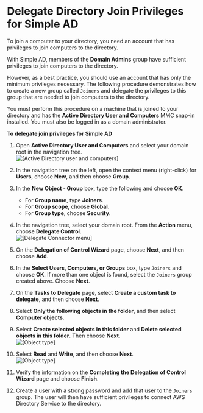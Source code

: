 # Delegate Directory Join Privileges for Simple AD<a name="simple_ad_directory_join_privileges"></a>

To join a computer to your directory, you need an account that has privileges to join computers to the directory\. 

With Simple AD, members of the **Domain Admins** group have sufficient privileges to join computers to the directory\.

However, as a best practice, you should use an account that has only the minimum privileges necessary\. The following procedure demonstrates how to create a new group called `Joiners` and delegate the privileges to this group that are needed to join computers to the directory\.

You must perform this procedure on a machine that is joined to your directory and has the **Active Directory User and Computers** MMC snap\-in installed\. You must also be logged in as a domain administrator\.

**To delegate join privileges for Simple AD**

1. Open **Active Directory User and Computers** and select your domain root in the navigation tree\.  
![\[Active Directory user and computers\]](http://docs.aws.amazon.com/directoryservice/latest/admin-guide/images/aduc.png)

1. In the navigation tree on the left, open the context menu \(right\-click\) for **Users**, choose **New**, and then choose **Group**\. 

1. In the **New Object \- Group** box, type the following and choose **OK**\.
   + For **Group name**, type **Joiners**\.
   + For **Group scope**, choose **Global**\.
   + For **Group type**, choose **Security**\.

1. In the navigation tree, select your domain root\. From the **Action** menu, choose **Delegate Control**\.  
![\[Delegate Connector menu\]](http://docs.aws.amazon.com/directoryservice/latest/admin-guide/images/aduc_delegate_menu.png)

1. On the **Delegation of Control Wizard** page, choose **Next**, and then choose **Add**\.

1. In the **Select Users, Computers, or Groups** box, type `Joiners` and choose **OK**\. If more than one object is found, select the `Joiners` group created above\. Choose **Next**\.

1. On the **Tasks to Delegate** page, select **Create a custom task to delegate**, and then choose **Next**\.

1. Select **Only the following objects in the folder**, and then select **Computer objects**\. 

1. Select **Create selected objects in this folder** and **Delete selected objects in this folder**\. Then choose **Next**\.  
![\[Object type\]](http://docs.aws.amazon.com/directoryservice/latest/admin-guide/images/aduc_delegate_join_linux.png)

1. Select **Read** and **Write**, and then choose **Next**\.  
![\[Object type\]](http://docs.aws.amazon.com/directoryservice/latest/admin-guide/images/aduc_delegate_join_permissions.png)

1. Verify the information on the **Completing the Delegation of Control Wizard** page and choose **Finish**\. 

1. Create a user with a strong password and add that user to the `Joiners` group\. The user will then have sufficient privileges to connect AWS Directory Service to the directory\.